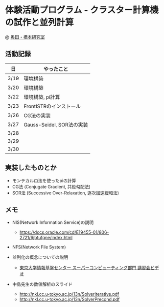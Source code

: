 # 体験活動プログラム - クラスター計算機の試作と並列計算

@ [奥田・橋本研究室](cc.u-tokyo.ac.jp/support/kosyu/materials/1-1.html)


## 活動記録

| 日 | やったこと |
| --- | --- |
| 3/19 | 環境構築 |
| 3/20 | 環境構築 |
| 3/22 | 環境構築, pi計算 |
| 3/23 | FrontISTRのインストール |
| 3/26 | CG法の実装 |
| 3/27 | Gauss-Seidel, SOR法の実装 |
| 3/28 |  |
| 3/29 |  |
| 3/30 |  |

## 実装したものとか
* モンテカルロ法を使ったpiの計算
* CG法 (Conjugate Gradient, 共役勾配法)
* SOR法 (Successive Over-Relaxation, 逐次加速緩和法)


## メモ
* NIS(Network Information Service)の説明
    * <https://docs.oracle.com/cd/E19455-01/806-2721/6jbtufgne/index.html>
* NFS(Network File System)

* 並列化の概念についての説明
    * [東京大学情報基盤センター スーパーコンピューティング部門 講習会ビデオ](https://www.cc.u-tokyo.ac.jp/support/kosyu/materials.html)

* 中島先生の数値解析のスライド
    * <http://nkl.cc.u-tokyo.ac.jp/13n/SolverIterative.pdf>
    * <http://nkl.cc.u-tokyo.ac.jp/13n/SolverPrecond.pdf>
